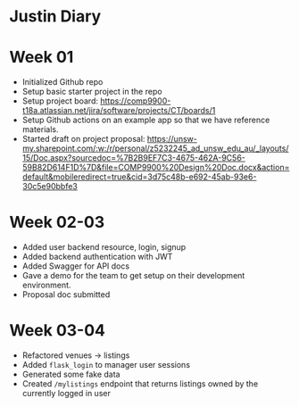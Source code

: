 # Justin Diary

# Week 01
- Initialized Github repo
- Setup basic starter project in the repo
- Setup project board: https://comp9900-t18a.atlassian.net/jira/software/projects/CT/boards/1
- Setup Github actions on an example app so that we have reference materials.
- Started draft on project proposal: https://unsw-my.sharepoint.com/:w:/r/personal/z5232245_ad_unsw_edu_au/_layouts/15/Doc.aspx?sourcedoc=%7B2B9EF7C3-4675-462A-9C56-59B82D614F1D%7D&file=COMP9900%20Design%20Doc.docx&action=default&mobileredirect=true&cid=3d75c48b-e692-45ab-93e6-30c5e90bbfe3

# Week 02-03
- Added user backend resource, login, signup
- Added backend authentication with JWT
- Added Swagger for API docs
- Gave a demo for the team to get setup on their development environment.
- Proposal doc submitted

# Week 03-04
- Refactored venues -> listings
- Added `flask_login` to manager user sessions
- Generated some fake data
- Created `/mylistings` endpoint that returns listings owned by the currently logged in user
